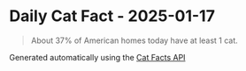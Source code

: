 # Daily Cat Fact - 2025-01-17

> About 37% of American homes today have at least 1 cat.

Generated automatically using the [Cat Facts API](https://catfact.ninja)
